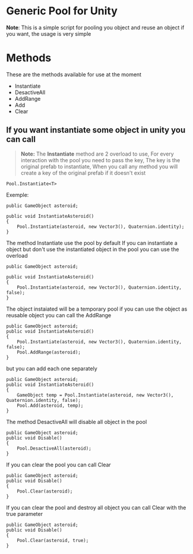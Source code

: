 # Generic Pool for Unity

**Note**: This is a simple script for pooling you object and reuse an object if you want, the usage is very simple

# Methods
These are the methods available for use at the moment
-   Instantiate
-   DesactiveAll
-   AddRange
-   Add
-   Clear

## If you want instantiate some object in unity you can call
> **Note:** The **Instantiate**  method are 2 overload to use,
> For every interaction with the pool you need to pass the key,
> The key is the original prefab to instantiate,
> When you call any method you will create a key of the original prefab if it doesn't exist

    Pool.Instantiate<T>

Exemple:

    public GameObject asteroid;

    public void InstantiateAsteroid()
    {
        Pool.Instantiate(asteroid, new Vector3(), Quaternion.identity);
    }

The method Instantiate use the pool by default
If you can instantiate a object but don't use the instantiated object in the pool you can use the overload

    public GameObject asteroid;

    public void InstantiateAsteroid()
    {
        Pool.Instantiate(asteroid, new Vector3(), Quaternion.identity, false);
    }
The object instaiated will be a temporary pool if you can use the object as reusable object
you can call the AddRange

    public GameObject asteroid;
    public void InstantiateAsteroid()
    {
        Pool.Instantiate(asteroid, new Vector3(), Quaternion.identity, false);
        Pool.AddRange(asteroid);
    }
but you can add each one separately

    public GameObject asteroid;
    public void InstantiateAsteroid()
    {
        GameObject temp = Pool.Instantiate(asteroid, new Vector3(), Quaternion.identity, false);
        Pool.Add(asteroid, temp);
    }

The method DesactiveAll will disable all object in the pool

   
    public GameObject asteroid;
    public void Disable()
    {
        Pool.DesactiveAll(asteroid);
    }

If you can clear the pool you can call Clear

    public GameObject asteroid;
    public void Disable()
    {
        Pool.Clear(asteroid);
    }
If you can clear the pool and destroy all object you can call Clear with the true parameter

    public GameObject asteroid;
    public void Disable()
    {
        Pool.Clear(asteroid, true);
    }
